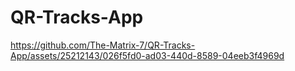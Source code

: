 # QR-Tracks-App 

https://github.com/The-Matrix-7/QR-Tracks-App/assets/25212143/026f5fd0-ad03-440d-8589-04eeb3f4969d
